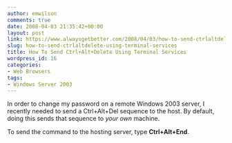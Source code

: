 ```yaml
---
author: emwilson
comments: true
date: 2008-04-03 21:35:42+00:00
layout: post
link: https://www.alwaysgetbetter.com/2008/04/03/how-to-send-ctrlaltdelete-using-terminal-services/
slug: how-to-send-ctrlaltdelete-using-terminal-services
title: How To Send Ctrl+Alt+Delete Using Terminal Services
wordpress_id: 16
categories:
- Web Browsers
tags:
- Windows Server 2003
---
```


In order to change my password on a remote Windows 2003 server, I recently needed to send a Ctrl+Alt+Del sequence to the host.   By default, doing this sends that sequence to _your own_ machine.

To send the command to the hosting server, type **Ctrl+Alt+End**.
